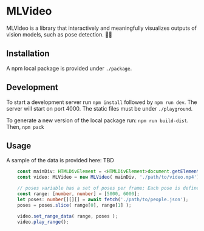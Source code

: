 # MLVideo

MLVideo is a library that interactively and meaningfully visualizes outputs of vision models, such as pose detection. :running_woman:

## Installation

A npm local package is provided under ``./package``.

## Development

To start a development server run ``npm install`` followed by ``npm run dev``. The server will start on port 4000. The static files must be under ``./playground``.

To generate a new version of the local package run: ```npm run build-dist```. Then, ```npm pack```

## Usage

A sample of the data is provided here: TBD

```typescript
    const mainDiv: HTMLDivElement = <HTMLDivElement>document.getElementById('div-container');
    const video: MLVideo = new MLVideo( mainDiv, './path/to/video.mp4');

    // poses variable has a set of poses per frame; Each pose is defined by a set of joints ([number, number]). We assume there will be 17 joints per skeleton, following the YOLO pose format. 
    const range: [number, number] = [5000, 6000];
    let poses: number[][][] = await fetch('./path/to/people.json');
    poses = poses.slice( range[0], range[1] );

    video.set_range_data( range, poses );
    video.play_range();
```






